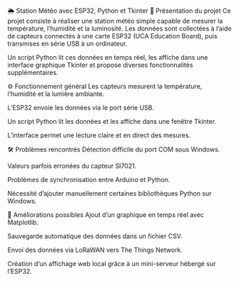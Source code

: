🌦️ Station Météo avec ESP32, Python et Tkinter
🔧 Présentation du projet
Ce projet consiste à réaliser une station météo simple capable de mesurer la température, l’humidité et la luminosité. Les données sont collectées à l’aide de capteurs connectés à une carte ESP32 (UCA Education Board), puis transmises en série USB à un ordinateur.

Un script Python lit ces données en temps réel, les affiche dans une interface graphique Tkinter et propose diverses fonctionnalités supplémentaires.



⚙️ Fonctionnement général
Les capteurs mesurent la température, l’humidité et la lumière ambiante.

L’ESP32 envoie les données via le port série USB.

Un script Python lit les données et les affiche dans une fenêtre Tkinter.

L’interface permet une lecture claire et en direct des mesures.



🛠️ Problèmes rencontrés
Détection difficile du port COM sous Windows.

Valeurs parfois erronées du capteur SI7021.

Problèmes de synchronisation entre Arduino et Python.

Nécessité d’ajouter manuellement certaines bibliothèques Python sur Windows.



🚀 Améliorations possibles
Ajout d’un graphique en temps réel avec Matplotlib.

Sauvegarde automatique des données dans un fichier CSV.

Envoi des données via LoRaWAN vers The Things Network.

Création d’un affichage web local grâce à un mini-serveur hébergé sur l’ESP32.
